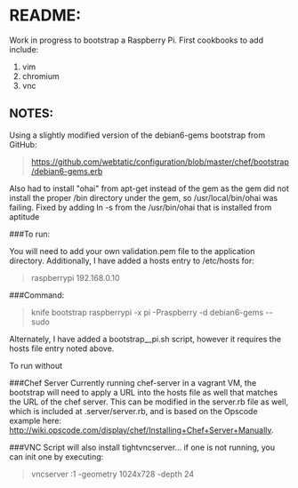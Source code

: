 README:
========
Work in progress to bootstrap a Raspberry Pi.  First cookbooks to add include:

1. vim
2. chromium
3. vnc

NOTES:
--------
Using a slightly modified version of the debian6-gems bootstrap from GitHub: 
> https://github.com/webtatic/configuration/blob/master/chef/bootstrap/debian6-gems.erb

Also had to install "ohai" from apt-get instead of the gem as the gem did not install the proper /bin directory under the gem, so /usr/local/bin/ohai was failing.  Fixed by adding ln -s from the /usr/bin/ohai that is installed from aptitude

###To run:

You will need to add your own validation.pem file to the application directory.  Additionally, I have added a hosts entry to /etc/hosts for:
> raspberrypi 192.168.0.10

###Command:
> knife bootstrap raspberrypi -x pi -Praspberry -d debian6-gems --sudo 

Alternately, I have added a bootstrap__pi.sh script, however it requires the hosts file entry noted above.

To run without

###Chef Server
Currently running chef-server in a vagrant VM, the bootstrap will need to apply a URL into the hosts file as well that matches the URL of the chef server.  This can be modified in the server.rb file as well, which is included at .server/server.rb, and is based on the Opscode example here: http://wiki.opscode.com/display/chef/Installing+Chef+Server+Manually.

###VNC 
Script will also install tightvncserver... if one is not running, you can init one by executing:
> vncserver :1 -geometry 1024x728 -depth 24

